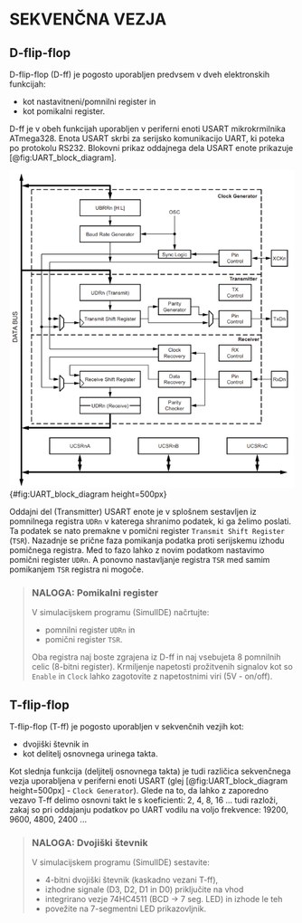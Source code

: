 # SEKVENČNA VEZJA

## D-flip-flop

D-flip-flop (D-ff) je pogosto uporabljen predvsem v dveh elektronskih funkcijah:

- kot nastavitneni/pomnilni register in
- kot pomikalni register.

D-ff je v obeh funkcijah uporabljen v periferni enoti USART mikrokrmilnika ATmega328. Enota
USART skrbi za serijsko komunikacijo UART, ki poteka po protokolu RS232. Blokovni prikaz oddajnega
dela USART enote prikazuje [@fig:UART_block_diagram].

![Blokovni prikaz sestava USART periferne enote krmilnika ATmega328.](./slike/UART_block_diagram.png){#fig:UART_block_diagram height=500px}

Oddajni del (Transmitter) USART enote je v splošnem sestavljen iz pomnilnega registra `UDRn` v katerega shranimo podatek, ki ga želimo poslati. Ta podatek se nato premakne v pomični register `Transmit Shift Register` (`TSR`). Nazadnje se prične faza pomikanja podatka proti serijskemu izhodu pomičnega registra. Med to fazo lahko z novim podatkom nastavimo pomični register `UDRn`. A ponovno nastavljanje registra `TSR` med samim pomikanjem `TSR` registra ni mogoče.

> ### NALOGA: Pomikalni register
> V simulacijskem programu (SimulIDE) načrtujte:
>
> - pomnilni register `UDRn` in
> - pomični register `TSR`.
>
> Oba registra naj boste zgrajena iz D-ff in naj vsebujeta 8 pomnilnih celic (8-bitni register).
> Krmiljenje napetosti prožitvenih signalov kot so `Enable` in `Clock` lahko zagotovite z napetostnimi viri (5V - on/off).

## T-flip-flop

T-flip-flop (T-ff) je pogosto uporabljen v sekvenčnih vezjih kot:

- dvojiški števnik in
- kot delitelj osnovnega urinega takta.

Kot slednja funkcija (deljitelj osnovnega takta) je tudi različica sekvenčnega vezja uporabljena v periferni enoti USART (glej [@fig:UART_block_diagram height=500px] - `Clock Generator`). Glede na to, da lahko z zaporedno vezavo T-ff delimo osnovni takt le s koeficienti: 2, 4, 8, 16 ... tudi razloži, zakaj so pri oddajanju podatkov po UART vodilu na voljo frekvence: 19200, 9600, 4800, 2400 ...

> ### NALOGA: Dvojiški števnik
> V simulacijskem programu (SimulIDE) sestavite:
>
> - 4-bitni dvojiški števnik (kaskadno vezani T-ff),
> - izhodne signale (D3, D2, D1 in D0) priključite na vhod 
> - integrirano vezje 74HC4511 (BCD -> 7 seg. LED) in izhode le teh
> - povežite na 7-segmentni LED prikazovljnik.

